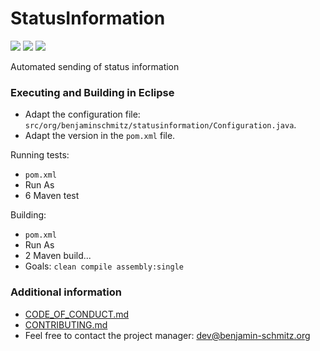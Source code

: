 # StatusInformation

![](https://github.com/bensofficial/StatusInformation/actions/workflows/build.yml/badge.svg)
![](https://github.com/bensofficial/StatusInformation/actions/workflows/tests.yml/badge.svg)
![](https://github.com/bensofficial/StatusInformation/actions/workflows/codeql-analysis.yml/badge.svg)

Automated sending of status information

### Executing and Building in Eclipse
- Adapt the configuration file: ``src/org/benjaminschmitz/statusinformation/Configuration.java``.
- Adapt the version in the ``pom.xml`` file.

Running tests:
- ``pom.xml``
- Run As
- 6 Maven test

Building: 
- ``pom.xml``
- Run As
- 2 Maven build...
- Goals: ``clean compile assembly:single``

### Additional information
- [CODE_OF_CONDUCT.md](https://github.com/bensofficial/StatusInformation/blob/main/.github/CODE_OF_CONDUCT.md)
- [CONTRIBUTING.md](https://github.com/bensofficial/StatusInformation/blob/main/.github/CONTRIBUTING.md)
- Feel free to contact the project manager: dev@benjamin-schmitz.org
